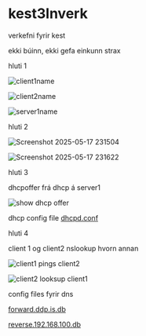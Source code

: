 # kest3lnverk
verkefni fyrir kest


ekki búinn, ekki gefa einkunn strax


hluti 1

![client1name](https://github.com/user-attachments/assets/7752c60c-7567-4e40-9d59-5c2a55f0f2ce)

![client2name](https://github.com/user-attachments/assets/4bfff0d6-41f3-4aa2-a131-639abc30f839)

![server1name](https://github.com/user-attachments/assets/ce0a5e40-ed73-461e-9759-2f1ef31eeff9)



hluti 2

![Screenshot 2025-05-17 231504](https://github.com/user-attachments/assets/e9953633-4adf-432b-a367-7832c2e54a9d)

![Screenshot 2025-05-17 231622](https://github.com/user-attachments/assets/f63b543c-edc7-4c4c-847f-b52a04acd179)


hluti 3

dhcpoffer frá dhcp á server1

![show dhcp offer](https://github.com/user-attachments/assets/db9d515d-3d46-4923-904d-d4ae5e438826)

dhcp config file [dhcpd.conf](dhcpd.conf)



hluti 4

client 1 og client2 nslookup hvorn annan

![client1 pings client2](https://github.com/user-attachments/assets/4a1da38d-cb69-44cb-9290-65adba5b2786)

![client2 looksup client1](https://github.com/user-attachments/assets/5ae12ac8-0a76-4d93-81ea-fad4f12adc1f)

config files fyrir dns

[forward.ddp.is.db](forward.ddp.is.db)

[reverse.192.168.100.db](reverse.192.168.100.db)
